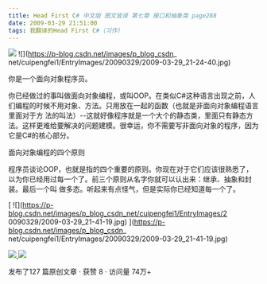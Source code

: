 ```yaml
---
title: Head First C# 中文版 图文皆译 第七章 接口和抽象类 page288
date: 2009-03-29 21:51:00
tags: 我翻译的Head First C#（习作）
---
```

![](https://p-blog.csdn.net/images/p_blog_csdn_net/cuipengfei1/EntryImages/20090329/2009-03-29_21-23-15.jpg) ![](https://p-blog.csdn.net/images/p_blog_csdn_
net/cuipengfei1/EntryImages/20090329/2009-03-29_21-24-40.jpg)

你是一个面向对象程序员。

你已经做过的事叫做面向对象编程，或叫OOP。在类似C#这种语言出现之前，人们编程的时候不用对象、方法。只用放在一起的函数（也就是非面向对象编程语言里面对于方
法的叫法）--这就好像程序就是一个大个的静态类，里面只有静态方法。这样更难给要解决的问题建模。很幸运，你不需要写非面向对象的程序，因为它是C#的核心部分。

面向对象编程的四个原则

程序员谈论OOP，也就是指的四个重要的原则。你现在对于它们应该很熟悉了，以为你已经用过每一个了。前三个原则从名字你就可以认出来：继承、抽象和封装。最后一个叫
做多态。听起来有点怪气，但是实际你已经知道每一个了。

[ ![](https://p-blog.csdn.net/images/p_blog_csdn_net/cuipengfei1/EntryImages/2
0090329/2009-03-29_21-41-19.jpg) ](https://p-blog.csdn.net/images/p_blog_csdn_
net/cuipengfei1/EntryImages/20090329/2009-03-29_21-41-19.jpg)



[ ![](https://profile.csdnimg.cn/5/2/5/3_cuipengfei1)
![](https://g.csdnimg.cn/static/user-reg-year/1x/11.png)
](https://blog.csdn.net/cuipengfei1)



发布了127 篇原创文章  ·  获赞 8  ·  访问量 74万+

